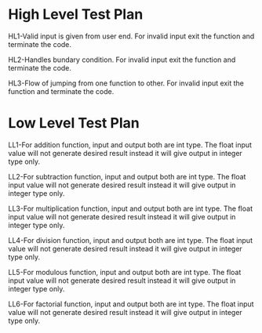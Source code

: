 # High Level Test Plan

HL1-Valid input is given from user end. For invalid input exit the function and terminate the code.

HL2-Handles bundary condition. For invalid input exit the function and terminate the code.

HL3-Flow of jumping from one function to other. For invalid input exit the function and terminate the code.

# Low Level Test Plan

LL1-For addition function, input and output both are int type. The float input value will not generate desired result instead it will give output in integer type only.

LL2-For subtraction function, input and output both are int type. The float input value will not generate desired result instead it will give output in integer type only.

LL3-For multiplication function, input and output both are int type. The float input value will not generate desired result instead it will give output in integer type only.

LL4-For division function, input and output both are int type. The float input value will not generate desired result instead it will give output in integer type only.

LL5-For modulous function, input and output both are int type. The float input value will not generate desired result instead it will give output in integer type only.

LL6-For factorial function, input and output both are int type. The float input value will not generate desired result instead it will give output in integer type only.









